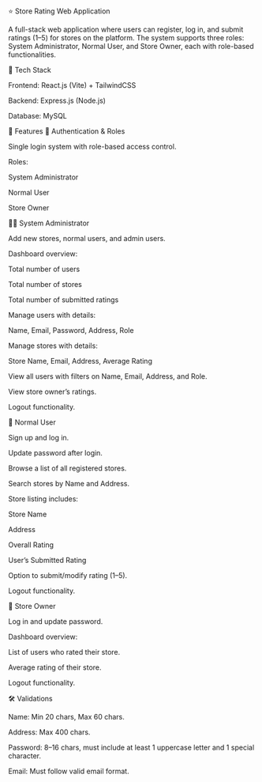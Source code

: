 ⭐ Store Rating Web Application

A full-stack web application where users can register, log in, and submit ratings (1–5) for stores on the platform. The system supports three roles: System Administrator, Normal User, and Store Owner, each with role-based functionalities.

🚀 Tech Stack

Frontend: React.js (Vite) + TailwindCSS

Backend: Express.js (Node.js)

Database: MySQL

📌 Features
🔑 Authentication & Roles

Single login system with role-based access control.

Roles:

System Administrator

Normal User

Store Owner

👨‍💻 System Administrator

Add new stores, normal users, and admin users.

Dashboard overview:

Total number of users

Total number of stores

Total number of submitted ratings

Manage users with details:

Name, Email, Password, Address, Role

Manage stores with details:

Store Name, Email, Address, Average Rating

View all users with filters on Name, Email, Address, and Role.

View store owner’s ratings.

Logout functionality.

👤 Normal User

Sign up and log in.

Update password after login.

Browse a list of all registered stores.

Search stores by Name and Address.

Store listing includes:

Store Name

Address

Overall Rating

User’s Submitted Rating

Option to submit/modify rating (1–5).

Logout functionality.

🏪 Store Owner

Log in and update password.

Dashboard overview:

List of users who rated their store.

Average rating of their store.

Logout functionality.

🛠️ Validations

Name: Min 20 chars, Max 60 chars.

Address: Max 400 chars.

Password: 8–16 chars, must include at least 1 uppercase letter and 1 special character.

Email: Must follow valid email format.
